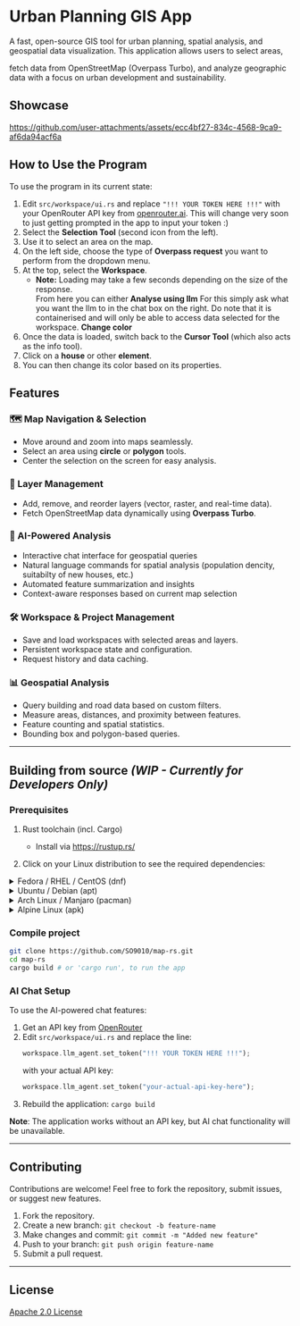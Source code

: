# **Urban Planning GIS App**  
A fast, open-source GIS tool for urban planning, spatial analysis, and geospatial data visualization. This application allows users to select areas, 

fetch data from OpenStreetMap (Overpass Turbo), and analyze geographic data with a focus on urban development and sustainability.  

## Showcase
https://github.com/user-attachments/assets/ecc4bf27-834c-4568-9ca9-af6da94acf6a

## How to Use the Program

To use the program in its current state:
1. Edit `src/workspace/ui.rs` and replace `"!!! YOUR TOKEN HERE !!!"` with your OpenRouter API key from [openrouter.ai](https://openrouter.ai/api). This will change very soon to just getting prompted in the app to input your token :)
2. Select the **Selection Tool** (second icon from the left).  
3. Use it to select an area on the map.  
4. On the left side, choose the type of **Overpass request** you want to perform from the dropdown menu.  
5. At the top, select the **Workspace**.  
   - **Note:** Loading may take a few seconds depending on the size of the response.  
From here you can either
**Analyse using llm**
For this simply ask what you want the llm to in the chat box on the right. Do note that it is containerised and will only be able to access data selected for the workspace.
**Change color**
6. Once the data is loaded, switch back to the **Cursor Tool** (which also acts as the info tool).
7. Click on a **house** or other **element**.  
8. You can then change its color based on its properties.

## **Features**  
### **🗺️ Map Navigation & Selection**  
- Move around and zoom into maps seamlessly.  
- Select an area using **circle** or **polygon** tools.  
- Center the selection on the screen for easy analysis.  

### **📌 Layer Management**  
- Add, remove, and reorder layers (vector, raster, and real-time data).  
- Fetch OpenStreetMap data dynamically using **Overpass Turbo**.  

### **🤖 AI-Powered Analysis**
- Interactive chat interface for geospatial queries
- Natural language commands for spatial analysis (population dencity, suitabilty of new houses, etc.)
- Automated feature summarization and insights
- Context-aware responses based on current map selection

### **🛠️ Workspace & Project Management**
- Save and load workspaces with selected areas and layers.  
- Persistent workspace state and configuration.
- Request history and data caching.

### **📊 Geospatial Analysis**
- Query building and road data based on custom filters.  
- Measure areas, distances, and proximity between features.  
- Feature counting and spatial statistics.
- Bounding box and polygon-based queries.

---

## **Building from source** *(WIP - Currently for Developers Only)*  
### **Prerequisites**
1. Rust toolchain (incl. Cargo)
   - Install via https://rustup.rs/

2. Click on your Linux distribution to see the required dependencies:

<details>
  <summary>Fedora / RHEL / CentOS (dnf)</summary>

```bash
sudo dnf install alsa-lib-devel libudev-devel fontconfig-devel protobuf-compiler
```

</details> <details> <summary>Ubuntu / Debian (apt)</summary>

```bash
sudo apt install libasound2-dev libudev-dev libfontconfig1-dev protobuf-compiler
```

</details> <details> <summary>Arch Linux / Manjaro (pacman)</summary>

```bash
sudo pacman -S alsa-lib libudev fontconfig protobuf
```

</details> <details> <summary>Alpine Linux (apk)</summary>

```bash
sudo apk add alsa-lib-dev eudev-dev fontconfig-dev protobuf-dev protobuf
```

</details>

### **Compile project**  
```sh
git clone https://github.com/SO9010/map-rs.git
cd map-rs
cargo build # or 'cargo run', to run the app
```

### **AI Chat Setup**
To use the AI-powered chat features:

1. Get an API key from [OpenRouter](https://openrouter.ai/)
2. Edit `src/workspace/ui.rs` and replace the line:
   ```rust
   workspace.llm_agent.set_token("!!! YOUR TOKEN HERE !!!");
   ```
   with your actual API key:
   ```rust
   workspace.llm_agent.set_token("your-actual-api-key-here");
   ```
3. Rebuild the application: `cargo build`

**Note**: The application works without an API key, but AI chat functionality will be unavailable.

---

## **Contributing**  
Contributions are welcome! Feel free to fork the repository, submit issues, or suggest new features.  

1. Fork the repository.  
2. Create a new branch: `git checkout -b feature-name`  
3. Make changes and commit: `git commit -m "Added new feature"`  
4. Push to your branch: `git push origin feature-name`  
5. Submit a pull request.  

---

## **License**  
[Apache 2.0 License](LICENSE)
